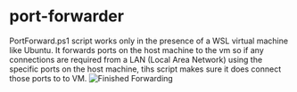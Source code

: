 # port-forwarder
PortForward.ps1 script works only in the presence of a WSL virtual machine like Ubuntu. It forwards ports on the host machine to the vm so if any connections are required from a LAN (Local Area Network) using the specific ports on the host machine, tihs script makes sure it does connect those ports to to VM.
![Finished Forwarding](~/PIC1.png)